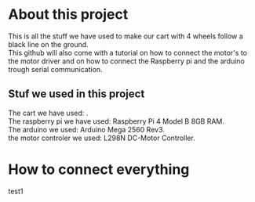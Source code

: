 # About this project
This is all the stuff we have used to make our cart with 4 wheels follow a black line on the ground.<br>
This github will also come with a tutorial on how to connect the motor's to the motor driver and on how to connect the Raspberry pi and the arduino trough serial communication.

## Stuf we used in this project
The cart we have used: .<br>
The raspberry pi we have used: Raspberry Pi 4 Model B 8GB RAM.<br>
The arduino we used: Arduino Mega 2560 Rev3.<br>
the motor controler we used: L298N DC-Motor Controller.<br>

# How to connect everything
test1
